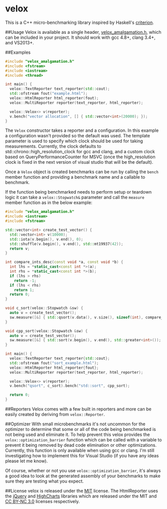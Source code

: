 velox
=====

This is a C++ micro-benchmarking library inspired by Haskell's [criterion](https://hackage.haskell.org/package/criterion).

##Usage
Velox is available as a single header, [velox_amalgamation.h](https://raw.githubusercontent.com/ctrychta/velox/master/amalgamation/velox_amalgamation.h), which can be included in your project.  It should work with gcc 4.8+, clang 3.4+, and VS2013+.

##Examples
```cpp
#include "velox_amalgamation.h"
#include <fstream>
#include <iostream>
#include <thread>

int main() {
  velox::TextReporter text_reporter(std::cout);
  std::ofstream fout("example.html");
  velox::HtmlReporter html_reporter(fout);
  velox::MultiReporter reporter(text_reporter, html_reporter);

  velox::Velox<> v(reporter);
  v.bench("vector allocation", [] { std::vector<int>(20000); });
}
```

The `Velox` constructor takes a reporter and a configuration.  In this example a configuration wasn't provided so the default was used.  The template parameter is used to specify which clock should be used for taking measurements.  Currently, the clock defaults to std::chrono::high_resolution_clock for gcc and clang, and a custom clock based on QueryPerformanceCounter for MSVC (once the high_resolution clock is fixed in the next version of visual studio that will be the default).

Once a `Velox` object is created benchmarks can be run by calling the `bench` member function and providing a benchmark name and a callable to benchmark.

If the function being benchmarked needs to perform setup or teardown logic it can take a `velox::Stopwatch&` parameter and call the `measure` member function as in the below example:

```cpp
#include "velox_amalgamation.h"
#include <iostream>
#include <fstream>

std::vector<int> create_test_vector() {
  std::vector<int> v(10000);
  std::iota(v.begin(), v.end(), 0);
  std::shuffle(v.begin(), v.end(), std::mt19937(42));
  return v;
}

int compare_ints_desc(const void *a, const void *b) {
  int lhs = *static_cast<const int *>(a);
  int rhs = *static_cast<const int *>(b);
  if (lhs > rhs)
    return -1;
  if (lhs < rhs)
    return 1;
  return 0;
}

void c_sort(velox::Stopwatch &sw) {
  auto v = create_test_vector();
  sw.measure([&] { std::qsort(v.data(), v.size(), sizeof(int), compare_ints_desc); });
}

void cpp_sort(velox::Stopwatch &sw) {
  auto v = create_test_vector();
  sw.measure([&] { std::sort(v.begin(), v.end(), std::greater<int>()); });
}

int main() {
  velox::TextReporter text_reporter{std::cout};
  std::ofstream fout("sort_example.html");
  velox::HtmlReporter html_reporter{fout};
  velox::MultiReporter reporter(text_reporter, html_reporter);

  velox::Velox<> v(reporter);
  v.bench("qsort", c_sort).bench("std::sort", cpp_sort);

  return 0;
}
```

##Reporters
Velox comes with a few built in reporters and more can be easily created by deriving from `velox::Reporter`.

##Optimizer
With small microbenchmarks it's not uncommon for the optimizer to determine that some or all of the code being benchmarked is not being used and eliminate it.  To help prevent this velox provides the `velox::optimization_barrier` function which can be called with a variable to prevent it being removed by dead code elimination or other optimizations.  Currently, this function is only available when using gcc or clang.  I'm still investigating how to implement this for Visual Studio (if you have any ideas please let me know). 

Of course, whether or not you use `velox::optimization_barrier`, it's always a good idea to look at the generated assembly of your benchmarks to make sure they are testing what you expect.

##License
velox is released under the [MIT](https://tldrlegal.com/license/mit-license) license.  The HtmlReporter uses the [jQuery](http://jquery.com/) and [HighCharts](http://www.highcharts.com/) libraries which are released under the MIT and [CC BY-NC 3.0](http://creativecommons.org/licenses/by-nc/3.0/) licenses respectively.
